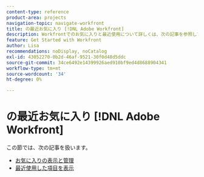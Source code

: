 ```yaml
---
content-type: reference
product-area: projects
navigation-topic: navigate-workfront
title: の最近お気に入り [!DNL Adobe Workfront]
description: Workfrontでのお気に入りと最近使用について詳しくは、次の記事を参照してください。
feature: Get Started with Workfront
author: Lisa
recommendations: noDisplay, noCatalog
exl-id: 43052270-0b2d-46af-9521-30f0d48d5ddc
source-git-commit: 34ce6492e14399926aed910bf9ed4d8688904341
workflow-type: tm+mt
source-wordcount: '34'
ht-degree: 0%

---
```


# の最近お気に入り [!DNL Adobe Workfront]

この節では、次の記事を扱います。

* [お気に入りの表示と管理](../../../workfront-basics/navigate-workfront/recent-and-favorites/view-and-manage-favorites.md)
* [最近使用した項目を表示](../../../workfront-basics/navigate-workfront/recent-and-favorites/view-recent-items.md)
